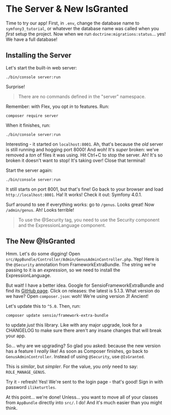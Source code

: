 # The Server & New IsGranted

Time to try our app! First, in `.env`, change the database name to `symfony3_tutorial`,
or whatever the database name was called when you *first* setup the project. Now
when we run `doctrine:migrations:status`... yes! We have a full database!

## Installing the Server

Let's start the built-in web server:

```terminal
./bin/console server:run
```

Surprise!

> There are no commands defined in the "server" namespace.

Remember: with Flex, you opt *in* to features. Run:

```terminal
composer require server
```

When it finishes, run:

```terminal
./bin/console server:run
```

Interesting - it started on `localhost:8001`. Ah, that's because the *old* server
is still running and hogging port 8000! And woh! It's *super* broken: we've removed
a *ton* of files it was using. Hit Ctrl+C to stop the server. Ah! It's so broken
it doesn't want to stop! It's taking over! Close that terminal!

Start the server again:

```terminal
./bin/console server:run
```

It still starts on port 8001, but that's fine! Go back to your browser and load
`http://localhost:8001`. Ha! It works! Check it out: Symfony 4.0.1.

Surf around to see if everything works: go to `/genus`. Looks great! Now
`/admin/genus`. Ah! Looks terrible!

> To use the @Security tag, you need to use the Security component and the
> ExpressionLanguage component.

## The New @IsGranted

Hmm. Let's do some digging! Open `src/AppBundle/Controller/Admin/GenusAdminController.php`.
Yep! Here is the `@Security` annotation from FrameworkExtraBundle. The string we're
passing to it is an *expression*, so we need to install the ExpressionLanguage.

But wait! I have a better idea. Google for SensioFrameworkExtraBundle and find its
[GitHub page](https://github.com/sensiolabs/SensioFrameworkExtraBundle). Click on
releases: the latest is 5.1.3. What version do we have? Open `composer.json`: woh!
We're using version *3*! Ancient!

Let's update this to `^5.0`. Then, run:

```terminal
composer update sensio/framework-extra-bundle
```

to update *just* this library. Like with any major upgrade, look for a CHANGELOG
to make sure there aren't any insane changes that will break your app.

So... why are we upgrading? So glad you asked: because the new version has a feature
I *really* like! As soon as Composer finishes, go back to `GenusAdminController`.
Instead of using `@Security`, use `@IsGranted`.

This is *similar*, but *simpler*. For the value, you *only* need to say: `ROLE_MANAGE_GENUS`.

Try it - refresh! Yes! We're sent to the login page - that's good! Sign in with
password `iliketurtles`.

At this point... we're done! Unless... you want to move all of your classes from
`AppBundle` directly into `src/`. I do! And it's much easier than you might think.
